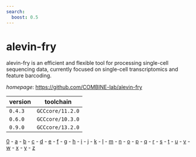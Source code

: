 ```yaml
---
search:
  boost: 0.5
---
```

# alevin-fry

alevin-fry is an efficient and flexible tool for processing single-cell sequencing data,  currently focused on single-cell transcriptomics and feature barcoding.

*homepage*: <https://github.com/COMBINE-lab/alevin-fry>

version | toolchain
--------|----------
``0.4.3`` | ``GCCcore/11.2.0``
``0.6.0`` | ``GCCcore/10.3.0``
``0.9.0`` | ``GCCcore/13.2.0``

[0](../0/index.md) - [a](../a/index.md) - [b](../b/index.md) - [c](../c/index.md) - [d](../d/index.md) - [e](../e/index.md) - [f](../f/index.md) - [g](../g/index.md) - [h](../h/index.md) - [i](../i/index.md) - [j](../j/index.md) - [k](../k/index.md) - [l](../l/index.md) - [m](../m/index.md) - [n](../n/index.md) - [o](../o/index.md) - [p](../p/index.md) - [q](../q/index.md) - [r](../r/index.md) - [s](../s/index.md) - [t](../t/index.md) - [u](../u/index.md) - [v](../v/index.md) - [w](../w/index.md) - [x](../x/index.md) - [y](../y/index.md) - [z](../z/index.md)

